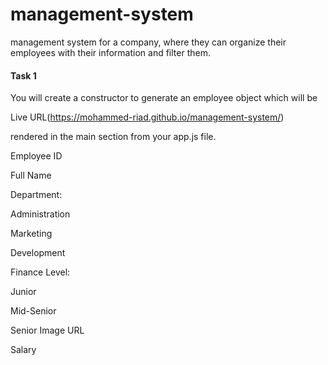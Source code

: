 # management-system


management system for a company, where they can organize their employees with their information and filter them.

<h4>Task 1</h4>
You will create a constructor to generate an employee object which will be

Live URL(https://mohammed-riad.github.io/management-system/)

rendered in the main section from your app.js file.

Employee ID

Full Name

Department:

Administration

Marketing

Development

Finance
Level:

Junior

Mid-Senior

Senior
Image URL

Salary


